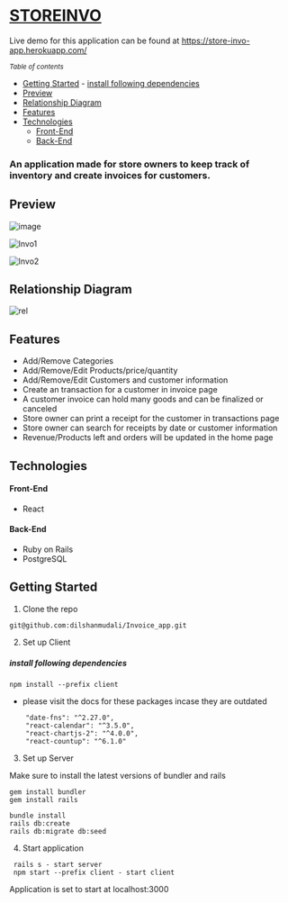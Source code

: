 # [STOREINVO](https://store-invo-app.herokuapp.com/)  


Live demo for this application can be found at https://store-invo-app.herokuapp.com/

<small><i><a>Table of contents</a></i></small>
- [Getting Started](#getting-started)
      - [install following dependencies](#install-following-dependencies)
- [Preview](#preview)
- [Relationship Diagram](#relationship-diagram)
- [Features](#features)
- [Technologies](#technologies)
    + [Front-End](#front-end)
    + [Back-End](#back-end)



### An application made for store owners to keep track of inventory and create invoices for customers. 

## Preview

![image](https://user-images.githubusercontent.com/35578002/146257260-17087794-9a0a-4770-9821-a80b9b37f762.png)

![Invo1](https://user-images.githubusercontent.com/35578002/146253669-a05cdafa-d828-4fac-b565-1d53d3c74182.gif)

![Invo2](https://user-images.githubusercontent.com/35578002/146253681-e0623fa6-eca1-4dab-a6e5-efa094e8732d.gif)

## Relationship Diagram

![rel](https://user-images.githubusercontent.com/35578002/146256668-170805b6-d867-472a-bbd6-b8d2e63d0c96.jpg)


## Features

- Add/Remove Categories
- Add/Remove/Edit Products/price/quantity
- Add/Remove/Edit Customers and customer information
- Create an transaction for a customer in invoice page
- A customer invoice can hold many goods and can be finalized or canceled
- Store owner can print a receipt for the customer in transactions page
- Store owner can search for receipts by date or customer information
- Revenue/Products left and orders will be updated in the home page


## Technologies

#### Front-End

- React

#### Back-End

- Ruby on Rails
- PostgreSQL

## Getting Started
 
1. Clone the repo

 ```
 git@github.com:dilshanmudali/Invoice_app.git
 ```

2. Set up Client

 ##### install following dependencies
 ```
 npm install --prefix client
 ```
 
- please visit the docs for these packages incase they are outdated

```
    "date-fns": "^2.27.0",
    "react-calendar": "^3.5.0",
    "react-chartjs-2": "^4.0.0",
    "react-countup": "^6.1.0"
```
    
3. Set up Server

 Make sure to install the latest versions of bundler and rails 
 
 ```
 gem install bundler
 gem install rails
 ```

 ```  
 bundle install 
 rails db:create
 rails db:migrate db:seed 
 ```
 
4. Start application

 ```
  rails s - start server
  npm start --prefix client - start client
 ```
 
 Application is set to start at localhost:3000
 



  
